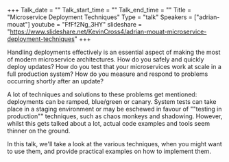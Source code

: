 +++
Talk_date = ""
Talk_start_time = ""
Talk_end_time = ""
Title = "Microservice Deployment Techniques"
Type = "talk"
Speakers = ["adrian-mouat"]
youtube = "FfFf2Ng_3HY"
slideshare = "https://www.slideshare.net/KevinCross4/adrian-mouat-microservice-deployment-techniques"
+++

Handling deployments effectively is an essential aspect of making the most of modern microservice architectures. How do you safely and quickly deploy updates? How do you test that your microservices work at scale in a full production system? How do you measure and respond to problems occurring shortly after an update? 

A lot of techniques and solutions to these problems get mentioned: deployments can be ramped, blue/green or canary. System tests can take place in a staging environment or may be eschewed in favour of ""testing in production"" techniques, such as chaos monkeys and shadowing. However, whilst this gets talked about a lot, actual code examples and tools seem thinner on the ground. 

In this talk, we'll take a look at the various techniques, when you might want to use them, and provide practical examples on how to implement them.